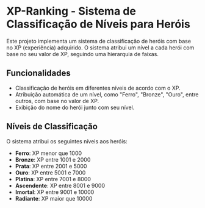 # XP-Ranking - Sistema de Classificação de Níveis para Heróis

Este projeto implementa um sistema de classificação de heróis com base no XP (experiência) adquirido. O sistema atribui um nível a cada herói com base no seu valor de XP, seguindo uma hierarquia de faixas.

## Funcionalidades
- Classificação de heróis em diferentes níveis de acordo com o XP.
- Atribuição automática de um nível, como "Ferro", "Bronze", "Ouro", entre outros, com base no valor de XP.
- Exibição do nome do herói junto com seu nível.

## Níveis de Classificação
O sistema atribui os seguintes níveis aos heróis:
- **Ferro**: XP menor que 1000
- **Bronze**: XP entre 1001 e 2000
- **Prata**: XP entre 2001 e 5000
- **Ouro**: XP entre 5001 e 7000
- **Platina**: XP entre 7001 e 8000
- **Ascendente**: XP entre 8001 e 9000
- **Imortal**: XP entre 9001 e 10000
- **Radiante**: XP maior que 10000
